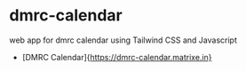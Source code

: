# dmrc-calendar
web app for dmrc calendar using Tailwind CSS and Javascript
* [DMRC Calendar]{https://dmrc-calendar.matrixe.in}
